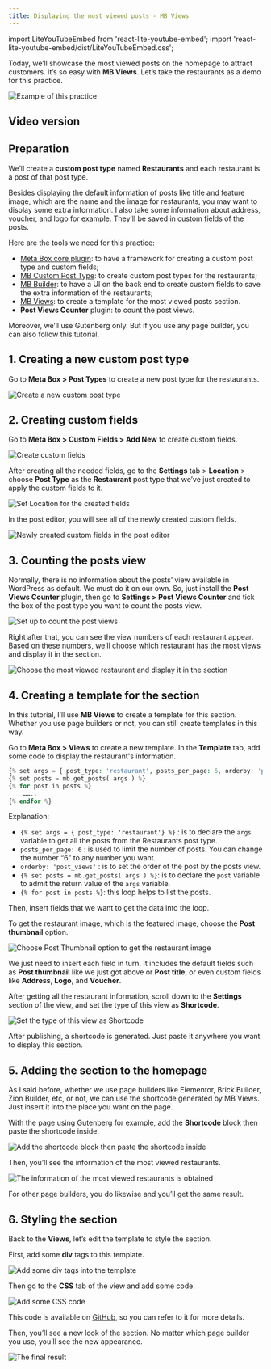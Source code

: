 ```yaml
---
title: Displaying the most viewed posts - MB Views
---
```


import LiteYouTubeEmbed from 'react-lite-youtube-embed';
import 'react-lite-youtube-embed/dist/LiteYouTubeEmbed.css';

Today, we’ll showcase the most viewed posts on the homepage to attract customers. It’s so easy with **MB Views**. Let’s take the restaurants as a demo for this practice.

![Example of this practice](https://i.imgur.com/4kOQh7l.png)

## Video version

<LiteYouTubeEmbed id='JEph7bhDhm8' />

## Preparation

We’ll create a **custom post type** named **Restaurants** and each restaurant is a post of that post type.

Besides displaying the default information of posts like title and feature image, which are the name and the image for restaurants, you may want to display some extra information. I also take some information about address, voucher, and logo for example. They’ll be saved in custom fields of the posts.

Here are the tools we need for this practice:

* [Meta Box core plugin](https://wordpress.org/plugins/meta-box/): to have a framework for creating a custom post type and custom fields;
* [MB Custom Post Type](https://metabox.io/plugins/custom-post-type/): to create custom post types for the restaurants;
* [MB Builder](https://metabox.io/plugins/meta-box-builder/): to have a UI on the back end to create custom fields to save the extra information of the restaurants;
* [MB Views](https://metabox.io/plugins/mb-views/): to create a template for the most viewed posts section.
* **Post Views Counter** plugin: to count the post views.

Moreover, we’ll use Gutenberg only. But if you use any page builder, you can also follow this tutorial.

## 1. Creating a new custom post type

Go to **Meta Box > Post Types** to create a new post type for the restaurants.

![Create a new custom post type](https://i.imgur.com/9bSixyT.png)

## 2. Creating custom fields

Go to **Meta Box > Custom Fields > Add New** to create custom fields.

![Create custom fields](https://i.imgur.com/JqG6idp.png)

After creating all the needed fields, go to the **Settings** tab > **Location** > choose **Post Type** as the **Restaurant** post type that we’ve just created to apply the custom fields to it.

![Set Location for the created fields](https://i.imgur.com/XGY0Ch6.png)

In the post editor, you will see all of the newly created custom fields.

![Newly created custom fields in the post editor](https://i.imgur.com/0tzGv05.png)

## 3. Counting the posts view

Normally, there is no information about the posts’ view available in WordPress as default. We must do it on our own. So, just install the **Post Views Counter** plugin, then go to **Settings > Post Views Counter** and tick the box of the post type you want to count the posts view.

![Set up to count the post views](https://i.imgur.com/U9NGVTt.png)

Right after that, you can see the view numbers of each restaurant appear. Based on these numbers, we’ll choose which restaurant has the most views and display it in the section.

![Choose the most viewed restaurant and display it in the section](https://i.imgur.com/y4mB0Lj.png)

## 4. Creating a template for the section

In this tutorial, I’ll use **MB Views** to create a template for this section. Whether you use page builders or not, you can still create templates in this way.

Go to **Meta Box > Views** to create a new template. In the **Template** tab, add some code to display the restaurant's information.

```php
{% set args = { post_type: 'restaurant', posts_per_page: 6, orderby: 'post_views', order: 'DESC' } %}
{% set posts = mb.get_posts( args ) %}
{% for post in posts %}
    ……..
{% endfor %}
```

Explanation:

* `{% set args = { post_type: 'restaurant'} %}` : is to declare the `args` variable to get all the posts from the Restaurants post type.
* `posts_per_page: 6` : is used to limit the number of posts. You can change the number “6” to any number you want.
* `orderby: 'post_views'` : is to set the order of the post by the posts view.
* `{% set posts = mb.get_posts( args ) %}`: is to declare the `post` variable to admit the return value of the `args` variable.
* `{% for post in posts %}`: this loop helps to list the posts.

Then, insert fields that we want to get the data into the loop.

To get the restaurant image, which is the featured image, choose the **Post thumbnail** option.

![Choose Post Thumbnail option to get the restaurant image](https://i.imgur.com/E7XglfO.png)

We just need to insert each field in turn. It includes the default fields such as **Post thumbnail** like we just got above or **Post title**, or even custom fields like **Address, Logo**, and **Voucher**.

After getting all the restaurant information, scroll down to the **Settings** section of the view, and set the type of this view as **Shortcode**.

![Set the type of this view as Shortcode](https://i.imgur.com/V6q3uMT.png)

After publishing, a shortcode is generated. Just paste it anywhere you want to display this section.

## 5. Adding the section to the homepage

As I said before, whether we use page builders like Elementor, Brick Builder, Zion Builder, etc, or not, we can use the shortcode generated by MB Views. Just insert it into the place you want on the page.

With the page using Gutenberg for example, add the **Shortcode** block then paste the shortcode inside.

![Add the shortcode block then paste the shortcode inside](https://i.imgur.com/nC9htNj.png)

Then, you’ll see the information of the most viewed restaurants.

![The information of the most viewed restaurants is obtained](https://i.imgur.com/JiEpqgD.png)

For other page builders, you do likewise and you’ll get the same result.

## 6. Styling the section

Back to the **Views**, let’s edit the template to style the section.

First, add some **div** tags to this template.

![Add some div tags into the template](https://i.imgur.com/zipEfKi.png)

Then go to the **CSS** tab of the view and add some code.

![Add some CSS code](https://i.imgur.com/YTJRyc7.png)

This code is available on [GitHub](https://github.com/wpmetabox/tutorials/blob/master/display-most-viewed-restaurant-with-mb-views/custom.css), so you can refer to it for more details.

Then, you’ll see a new look of the section. No matter which page builder you use, you’ll see the new appearance.

![The final result](https://i.imgur.com/4kOQh7l.png)

